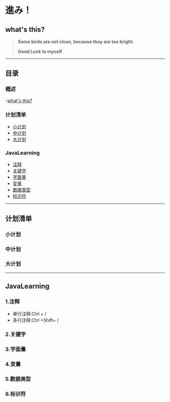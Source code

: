 # 進み！
## what's this?
> **Some birds are not close, because they are too bright.**
> 
> **Good Luck to myself**

---

## 目录

### 概述

-[what's this?](#what'sthis?)

### 计划清单

- [小计划](#小计划)
- [中计划](#中计划)
- [大计划](#大计划)

### JavaLearning

- [注释](#注释)
- [关键字](#关键字)
- [字面量](#字面量)
- [变量](#变量)
- [数据类型](#数据类型)
- [标识符](#标识符)

---

## 计划清单

### 小计划

### 中计划

### 大计划

---

## JavaLearning

### 1.注释
- 单行注释:Ctrl + /
- 多行注释:Ctrl +Shift+ /
### 2.关键字

### 3.字面量

### 4.变量

### 5.数据类型

### 6.标识符
